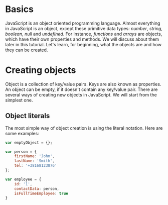# Basics

JavaScript is an object oriented programming language. Almost everything in JavaScript is an object, except these primitive data types: *number*, *string*, *boolean*, *null* and *undefined*. For instance, *functions* and *arrays* are objects, which have their own properties and methods. We will discuss about them later in this tutorial. Let's learn, for beginning, what the objects are and how they can be created.

# Creating objects

Object is a collection of key/value pairs. Keys are also known as properties. An object can be empty, if it doesn't contain any key/value pair. There are several ways of creating new objects in JavaScript. We will start from the simplest one.

## Object literals

The most simple way of object creation is using the literal notation. Here are some examples:

```JavaScript
var emptyObject = {};

var person = {
    firstName: 'John',
    lastName: 'Smith',
    tel: '+38168123876'
};

var employee = {
    id: '1',
    contactData: person,
    isFullTimeEmployee: true
}
```


